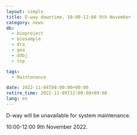 ```yaml
---
layout: simple
title: D-way downtime, 10:00-12:00 9th November
category: news
db:
  - bioproject
  - biosample
  - dra
  - gea
  - ddbj
  - top

tags:
  - Maintenance

date: 2022-11-04T08:00:00+09:00
retire_time: 2022-11-09T12:00:00+09:00
lang: en
---
```



D-way will be unavailable for system maintenance.   

10:00-12:00 9th November 2022.



